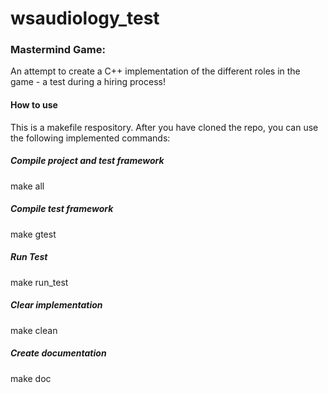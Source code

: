 # wsaudiology_test
### Mastermind Game:

An attempt to create a C++ implementation of the different roles in the game - a test during a hiring process!

#### How to use

This is a makefile respository. After you have cloned the repo, you can use the following implemented commands:

##### Compile project and test framework

make all

##### Compile test framework

make gtest

##### Run Test

make run_test

##### Clear implementation

make clean

##### Create documentation

make doc
